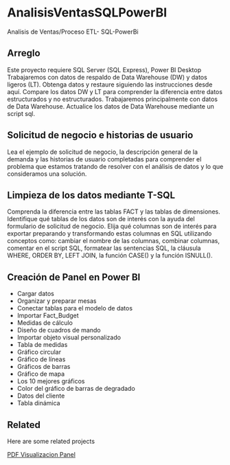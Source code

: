 # AnalisisVentasSQLPowerBI
Analisis de Ventas/Proceso ETL- SQL-PowerBi

## Arreglo

Este proyecto requiere SQL Server (SQL Express), Power BI Desktop
Trabajaremos con datos de respaldo de Data Warehouse (DW) y datos ligeros (LT). Obtenga datos y restaure siguiendo las instrucciones desde aquí.
Compare los datos DW y LT para comprender la diferencia entre datos estructurados y no estructurados. Trabajaremos principalmente con datos de Data Warehouse.
Actualice los datos de Data Warehouse mediante un script sql.

## Solicitud de negocio e historias de usuario
Lea el ejemplo de solicitud de negocio, la descripción general de la demanda y las historias de usuario completadas para comprender el problema que estamos tratando de resolver con el análisis de datos y lo que consideramos una solución.

## Limpieza de los datos mediante T-SQL

Comprenda la diferencia entre las tablas FACT y las tablas de dimensiones.
Identifique qué tablas de los datos son de interés con la ayuda del formulario de solicitud de negocio.
Elija qué columnas son de interés para exportar preparando y transformando estas columnas en SQL utilizando conceptos como: cambiar el nombre de las columnas, combinar columnas, comentar en el script SQL, formatear las sentencias SQL, la cláusula WHERE, ORDER BY, LEFT JOIN, la función CASE() y la función ISNULL().


## Creación de Panel en Power BI

- Cargar datos
- Organizar y preparar mesas
- Conectar tablas para el modelo de datos
- Importar Fact_Budget
- Medidas de cálculo
- Diseño de cuadros de mando
- Importar objeto visual personalizado
- Tabla de medidas
- Gráfico circular
- Gráfico de líneas
- Gráficos de barras
- Gráfico de mapa
- Los 10 mejores gráficos
- Color del gráfico de barras de degradado
- Datos del cliente
- Tabla dinámica


## Related

Here are some related projects

[PDF Visualizacion Panel](https://github.com/maes12/AnalisisVentasSQLPowerBI/blob/1428063e5cf28745735bbeafc48339c628fae1cc/Sales%20Report.pdf)

